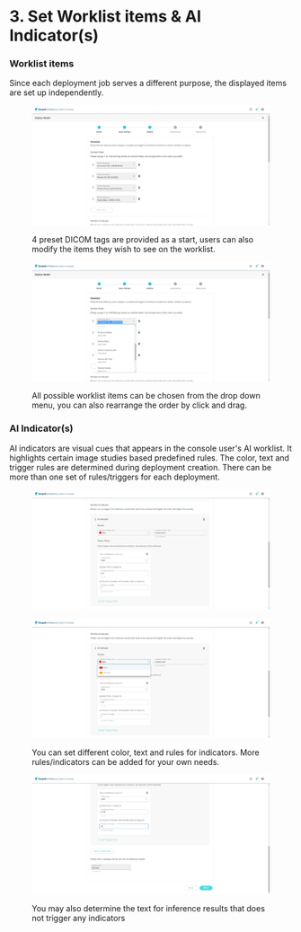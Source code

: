 # 3. Set Worklist items & AI Indicator(s)

### Worklist items

Since each deployment job serves a different purpose, the displayed items are set up independently.

<figure><img src="../../.gitbook/assets/Deeploy-adm-4-1-3-1.png" alt=""><figcaption><p>4 preset DICOM tags are provided as a start, users can also modify the items they wish to see on the worklist.</p></figcaption></figure>

<figure><img src="../../.gitbook/assets/Deeploy-adm-4-1-3-2.png" alt=""><figcaption><p>All possible worklist items can be chosen from the drop down menu, you can also rearrange the order by click and drag.</p></figcaption></figure>

### AI Indicator(s)

AI indicators are visual cues that appears in the console user's AI worklist. It highlights certain image studies based predefined rules. The color, text and trigger rules are determined during deployment creation. There can be more than one set of rules/triggers for each deployment.

<figure><img src="../../.gitbook/assets/Deeploy-adm-4-1-3-3.png" alt=""><figcaption></figcaption></figure>

<figure><img src="../../.gitbook/assets/Deeploy-adm-4-1-3-4.png" alt=""><figcaption><p>You can set different color, text and rules for indicators. More rules/indicators can be added for your own needs.</p></figcaption></figure>

<figure><img src="../../.gitbook/assets/Deeploy-adm-4-1-3-5.png" alt=""><figcaption><p>You may also determine the text for inference results that does not trigger any indicators</p></figcaption></figure>
